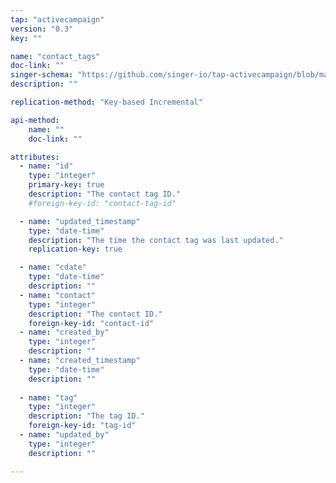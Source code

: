 ```yaml
---
tap: "activecampaign"
version: "0.3"
key: ""

name: "contact_tags"
doc-link: ""
singer-schema: "https://github.com/singer-io/tap-activecampaign/blob/master/tap_activecampaign/schemas/contact_tags.json"
description: ""

replication-method: "Key-based Incremental"

api-method:
    name: ""
    doc-link: ""

attributes:
  - name: "id"
    type: "integer"
    primary-key: true
    description: "The contact tag ID."
    #foreign-key-id: "contact-tag-id"

  - name: "updated_timestamp"
    type: "date-time"
    description: "The time the contact tag was last updated."
    replication-key: true

  - name: "cdate"
    type: "date-time"
    description: ""
  - name: "contact"
    type: "integer"
    description: "The contact ID."
    foreign-key-id: "contact-id"
  - name: "created_by"
    type: "integer"
    description: ""
  - name: "created_timestamp"
    type: "date-time"
    description: ""
  
  - name: "tag"
    type: "integer"
    description: "The tag ID."
    foreign-key-id: "tag-id"
  - name: "updated_by"
    type: "integer"
    description: ""

---
```

